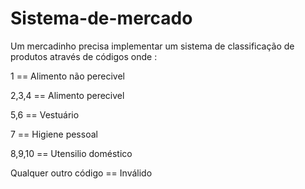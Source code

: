 # Sistema-de-mercado
Um mercadinho precisa implementar um sistema de classificação de produtos através de
códigos onde :

1 == Alimento não perecivel

2,3,4 == Alimento perecivel

5,6 == Vestuário

7 == Higiene pessoal

8,9,10 == Utensilio doméstico

Qualquer outro código == Inválido 

